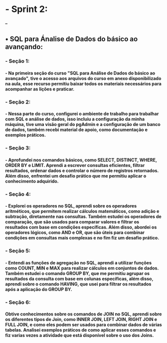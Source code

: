 
<h1>- Sprint 2:</h1>
<h4>–  </h4>

<h2>• SQL para Ánalise de Dados do básico ao avançando:</h2>

<h3>- Seção 1:</h3>
<h4>- Na primeira seção do curso "SQL para Análise de Dados do básico ao avançado", tive o acesso aos arquivos do curso em anexo disponibilizado na aula, esse recurso permitiu baixar todos os materiais necessários para acompanhar as lições e praticar.</h4>

 
<h3>- Seção 2:</h3>
<h4>- Nessa parte do curso, configurei o ambiente de trabalho para trabalhar com SQL e análise de dados, isso incluiu a configuração da minha máquina,  tive uma visão geral do pgAdmin e a configuração de um banco de dados, também recebi material de apoio, como documentação e exemplos práticos. </h4>

 
<h3>- Seção 3:</h3>
<h4>- Aprofundei nos comandos básicos, como SELECT, DISTINCT, WHERE, ORDER BY e LIMIT. Aprendi a escrever consultas eficientes, filtrar resultados, ordenar dados e controlar o número de registros retornados. Além disso, enfrentei um desafio prático que me permitiu aplicar o conhecimento adquirido.</h4>

<h3>- Seção 4:</h3>
<h4>- Explorei os operadores no SQL, aprendi sobre os operadores aritméticos, que permitem realizar cálculos matemáticos, como adição e subtração, diretamente nas consultas. Também estudei os operadores de comparação, que são usados para comparar valores e filtrar os resultados com base em condições específicas. Além disso, abordei os operadores lógicos, como AND e OR, que são úteis para combinar condições em consultas mais complexas e no fim fiz um desafio prático.</h4>


<h3>- Seção 5:</h3>
<h4>- Entendi as funções de agregação no SQL, aprendi a utilizar funções como  COUNT, MIN e MAX para realizar cálculos em conjuntos de dados. Também estudei o comando GROUP BY, que me permitiu agrupar os resultados da consulta com base em colunas específicas, além disso, aprendi sobre o comando HAVING, que usei para filtrar os resultados após a aplicação do GROUP BY.</h4>


<h3>- Seção 6:</h3>
<h4>Obtive conhecimentos sobre os comandos de JOIN no SQL, aprendi sobre os diferentes tipos de Join, como INNER JOIN, LEFT JOIN, RIGHT JOIN e FULL JOIN, e como eles podem ser usados para combinar dados de várias tabelas. Analisei exemplos práticos de como aplicar esses comandos e fiz varias vezes a atividade que está disponível sobre o uso dos Joins. 










